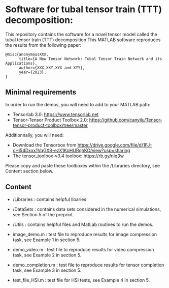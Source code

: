 # Software for tubal tensor train (TTT) decomposition:
This repository contains the software for a novel tensor model called the tubal tensor train (TTT) decomposition
This MATLAB software reproduces the results from the following paper:

```
@misc{anonymousXXX,
      title={A New Tensor Network: Tubal Tensor Train Network and its Applications}, 
      author={XXX,XXY,XYX and XYY},
      year={2023},
}
```

## Minimal requirements

In order to run the demos, you will need to add to your MATLAB path:
- Tensorlab 3.0: https://www.tensorlab.net
- Tensor-Tensor Product Toolbox 2.0: https://github.com/canyilu/Tensor-tensor-product-toolbox/tree/master

Additionnally, you will need:

- Download the Tensorbox from https://drive.google.com/file/d/1FJ-cHl54Dxxx1VqGX8-ezX1KoHURqhKO/view?usp=sharing
- The tensor_toolbox-v3.4 toolbox: https://rb.gy/nlq3w 

Please copy and paste these toolboxes within the /Libraries directory, see Content section below.

## Content
 
 - /Libraries : contains helpful libaries 
 
 - /DataSets : contains data sets considered in the numerical simulations, see Section 5 of the preprint.

 - /Utils : contains helpful files and MatLab routines to run the demos.

 - image_demo.m : test file to reproduce results for image compression task, see Example 1 in section 5.

 - demo_video.m : test file to reproduce results for video compression task, see Example 2 in section 5.

 - demo_completion.m : test file to reproduce results for tensor completion task, see Example 3 in section 5.

 - test_file_HSI.m :  test file for HSI tests, see Example 4 in section 5.
 
 



 
 
